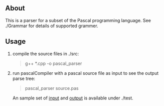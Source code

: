 ## About

This is a parser for a subset of the Pascal programming language. See ./Grammar for details of supported grammer.


## Usage

1. compile the source files in ./src:
    >g++ *.cpp -o pascal_parser
    
2. run pascalCompiler with a pascal source file as input to see the output parse tree:
    >pascal_parser source.pas
    
    An sample set of [input](https://raw.github.com/ceciliazhou/pascal_parser/master/test/sampleCode.pas) and 
[output](https://raw.github.com/ceciliazhou/pascal_parser/master/test/sampleOutput) is available under ./test.
